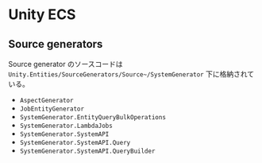 # Unity ECS

## Source generators

Source generator のソースコードは `Unity.Entities/SourceGenerators/Source~/SystemGenerator` 下に格納されている。

- `AspectGenerator`
- `JobEntityGenerator`
- `SystemGenerator.EntityQueryBulkOperations`
- `SystemGenerator.LambdaJobs`
- `SystemGenerator.SystemAPI`
- `SystemGenerator.SystemAPI.Query`
- `SystemGenerator.SystemAPI.QueryBuilder`
